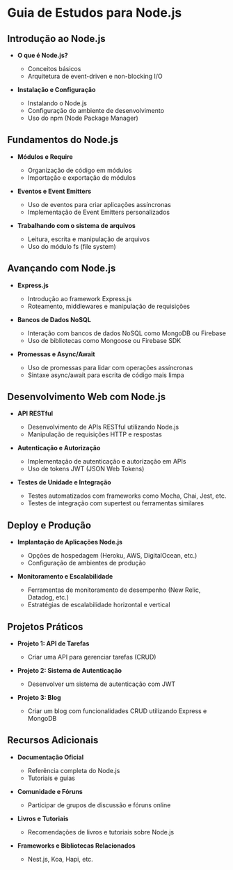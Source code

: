 # Guia de Estudos para Node.js

## Introdução ao Node.js

- **O que é Node.js?**
  - Conceitos básicos
  - Arquitetura de event-driven e non-blocking I/O

- **Instalação e Configuração**
  - Instalando o Node.js
  - Configuração do ambiente de desenvolvimento
  - Uso do npm (Node Package Manager)

## Fundamentos do Node.js

- **Módulos e Require**
  - Organização de código em módulos
  - Importação e exportação de módulos

- **Eventos e Event Emitters**
  - Uso de eventos para criar aplicações assíncronas
  - Implementação de Event Emitters personalizados

- **Trabalhando com o sistema de arquivos**
  - Leitura, escrita e manipulação de arquivos
  - Uso do módulo fs (file system)

## Avançando com Node.js

- **Express.js**
  - Introdução ao framework Express.js
  - Roteamento, middlewares e manipulação de requisições

- **Bancos de Dados NoSQL**
  - Interação com bancos de dados NoSQL como MongoDB ou Firebase
  - Uso de bibliotecas como Mongoose ou Firebase SDK

- **Promessas e Async/Await**
  - Uso de promessas para lidar com operações assíncronas
  - Sintaxe async/await para escrita de código mais limpa

## Desenvolvimento Web com Node.js

- **API RESTful**
  - Desenvolvimento de APIs RESTful utilizando Node.js
  - Manipulação de requisições HTTP e respostas

- **Autenticação e Autorização**
  - Implementação de autenticação e autorização em APIs
  - Uso de tokens JWT (JSON Web Tokens)

- **Testes de Unidade e Integração**
  - Testes automatizados com frameworks como Mocha, Chai, Jest, etc.
  - Testes de integração com supertest ou ferramentas similares

## Deploy e Produção

- **Implantação de Aplicações Node.js**
  - Opções de hospedagem (Heroku, AWS, DigitalOcean, etc.)
  - Configuração de ambientes de produção

- **Monitoramento e Escalabilidade**
  - Ferramentas de monitoramento de desempenho (New Relic, Datadog, etc.)
  - Estratégias de escalabilidade horizontal e vertical

## Projetos Práticos

- **Projeto 1: API de Tarefas**
  - Criar uma API para gerenciar tarefas (CRUD)

- **Projeto 2: Sistema de Autenticação**
  - Desenvolver um sistema de autenticação com JWT

- **Projeto 3: Blog**
  - Criar um blog com funcionalidades CRUD utilizando Express e MongoDB

## Recursos Adicionais

- **Documentação Oficial**
  - Referência completa do Node.js
  - Tutoriais e guias

- **Comunidade e Fóruns**
  - Participar de grupos de discussão e fóruns online

- **Livros e Tutoriais**
  - Recomendações de livros e tutoriais sobre Node.js

- **Frameworks e Bibliotecas Relacionados**
  - Nest.js, Koa, Hapi, etc.
